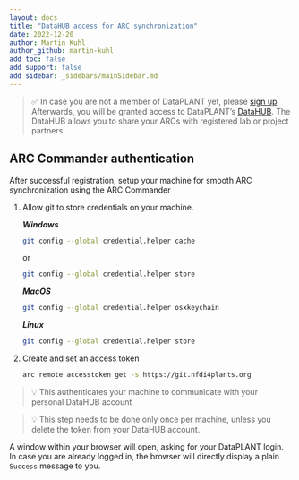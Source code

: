 ```yaml
---
layout: docs
title: "DataHUB access for ARC synchronization"
date: 2022-12-20
author: Martin Kuhl
author_github: martin-kuhl
add toc: false
add support: false
add sidebar: _sidebars/mainSidebar.md
---
```


> :white_check_mark: In case you are not a member of DataPLANT yet, please [sign up](<https://register.nfdi4plants.org>). Afterwards, you will be granted access to DataPLANT’s [DataHUB](<https://git.nfdi4plants.org>). The DataHUB allows you to share your ARCs with registered lab or project partners.

## ARC Commander authentication

After successful registration, setup your machine for smooth ARC synchronization using the ARC Commander

1. Allow git to store credentials on your machine.

    ***Windows***  
    ```bash
    git config --global credential.helper cache
    ```

    or  
    ```bash
    git config --global credential.helper store
    ```

    ***MacOS***  
    ```bash
    git config --global credential.helper osxkeychain
    ```

    ***Linux***  
    ```bash
    git config --global credential.helper store
    ```

2. Create and set an access token
     ```bash
    arc remote accesstoken get -s https://git.nfdi4plants.org
    ```

> :bulb: This authenticates your machine to communicate with your personal DataHUB account  

> :bulb: This step needs to be done only once per machine, unless you delete the token from your DataHUB account.

A window within your browser will open, asking for your DataPLANT login. In case you are already logged in, the browser will directly display a plain `Success` message to you.

<!-- TODO
Andrea: I suggest to directly add a linnk to the trouble shooting for authentication problems...
In case an authentification error occured please follow these instructions for the authentification step. (link to the FAQ for the access TOKEN)
 -->